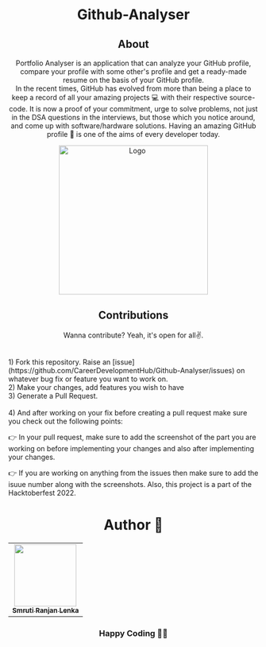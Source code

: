 <h1 align= "center"><b>Github-Analyser</b></h1>



<h2 align="center">About</h2>
<p align="center">
  Portfolio Analyser is an application that can analyze your GitHub profile, compare your profile with some other's profile and get a ready-made resume on the basis of your GitHub profile. 
<br>
In the recent times, GitHub has evolved from more than being a place to keep a record of all your amazing projects 💻 with their respective source-code. It is now a proof of your commitment, urge to solve problems, not just in the DSA questions in the interviews, but those which you notice around, and come up with software/hardware solutions. Having an amazing GitHub profile 🤩 is one of the aims of every developer today.
<br>
<p align="center"><img src="https://media.giphy.com/media/du3J3cXyzhj75IOgvA/giphy.gif" alt="Logo" width="300"></p>

<h2 align="center">Contributions</h2>

<p align="center">
  Wanna contribute? Yeah, it's open for all✌. <br><br>
  </p>
1) Fork this repository. Raise an [issue](https://github.com/CareerDevelopmentHub/Github-Analyser/issues) on whatever bug fix or feature you want to work on.<br>
2) Make your changes, add features you wish to have<br>
3) Generate a Pull Request.<br><br>
4) And after working on your fix before creating a pull request make sure you check out the following points:

&#128073; In your pull request, make sure to add the screenshot of the part you are working on before implementing your changes and also after implementing your changes.

&#128073; If you are working on anything from the issues then make sure to add the isuue number along with the screenshots.
  Also, this project is a part of the Hacktoberfest 2022.

<h1 align=center> Author 👨‍</h1>
<p align="center">
<table align="center">
<tbody><tr>
<td align="center"><a href="https://github.com/SmrutiRanjan-L"><img alt="" src="https://avatars.githubusercontent.com/u/81686733?v=4" width="125px;"><br><sub><b> Smruti Ranjan Lenka </b></sub></a><br></td> </a></td>
</tbody></table>
     
<h3 align="center"> Happy Coding 👨‍💻 </h3>
